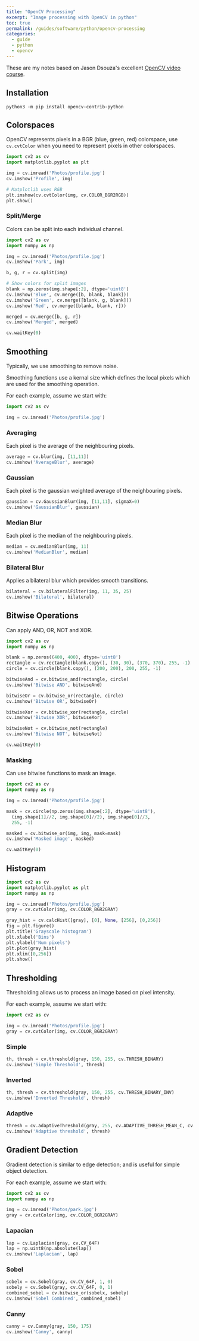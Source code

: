 ```yaml
---
title: "OpenCV Processing"
excerpt: "Image processing with OpenCV in python"
toc: true
permalink: /guides/software/python/opencv-processing
categories:
  - guide
  - python
  - opencv
---
```


These are my notes based on Jason Dsouza's excellent [OpenCV video course](https://youtu.be/oXlwWbU8l2o).

## Installation

```
python3 -m pip install opencv-contrib-python
```

## Colorspaces

OpenCV represents pixels in a BGR (blue, green, red) colorspace, use `cv.cvtColor` when you need to represent pixels in other colorspaces.

```python
import cv2 as cv
import matplotlib.pyplot as plt

img = cv.imread('Photos/profile.jpg')
cv.imshow('Profile', img)

# Matplotlib uses RGB
plt.imshow(cv.cvtColor(img, cv.COLOR_BGR2RGB))
plt.show()
```

### Split/Merge

Colors can be split into each individual channel.

```python
import cv2 as cv
import numpy as np

img = cv.imread('Photos/profile.jpg')
cv.imshow('Park', img)

b, g, r = cv.split(img)

# Show colors for split images
blank = np.zeros(img.shape[:2], dtype='uint8')
cv.imshow('Blue', cv.merge([b, blank, blank]))
cv.imshow('Green', cv.merge([blank, g, blank]))
cv.imshow('Red', cv.merge([blank, blank, r]))

merged = cv.merge([b, g, r])
cv.imshow('Merged', merged)

cv.waitKey(0)
```

## Smoothing

Typically, we use smoothing to remove noise.

Smoothing functions use a kernal size which defines the local pixels which are used for the smoothing operation.

For each example, assume we start with:
```python
import cv2 as cv

img = cv.imread('Photos/profile.jpg')
```

### Averaging
Each pixel is the average of the neighbouring pixels.

```python
average = cv.blur(img, [11,11])
cv.imshow('AverageBlur', average)
```

### Gaussian
Each pixel is the gaussian weighted average of the neighbouring pixels.

```python
gaussian = cv.GaussianBlur(img, [11,11], sigmaX=0)
cv.imshow('GaussianBlur', gaussian)
```

### Median Blur
Each pixel is the median of the neighbouring pixels.

```python
median = cv.medianBlur(img, 11)
cv.imshow('MedianBlur', median)
```

### Bilateral Blur
Applies a bilateral blur which provides smooth transitions.

```python
bilateral = cv.bilateralFilter(img, 11, 35, 25)
cv.imshow('Bilateral', bilateral)
```

## Bitwise Operations

Can apply AND, OR, NOT and XOR. 

```python
import cv2 as cv
import numpy as np

blank = np.zeros((400, 400), dtype='uint8')
rectangle = cv.rectangle(blank.copy(), (30, 30), (370, 370), 255, -1)
circle = cv.circle(blank.copy(), (200, 200), 200, 255, -1)

bitwiseAnd = cv.bitwise_and(rectangle, circle)
cv.imshow('Bitwise AND', bitwiseAnd)

bitwiseOr = cv.bitwise_or(rectangle, circle)
cv.imshow('Bitwise OR', bitwiseOr)

bitwiseXor = cv.bitwise_xor(rectangle, circle)
cv.imshow('Bitwise XOR', bitwiseXor)

bitwiseNot = cv.bitwise_not(rectangle)
cv.imshow('Bitwise NOT', bitwiseNot)

cv.waitKey(0)
```

### Masking

Can use bitwise functions to mask an image.

```python
import cv2 as cv
import numpy as np

img = cv.imread('Photos/profile.jpg')

mask = cv.circle(np.zeros(img.shape[:2], dtype='uint8'), 
  (img.shape[1]//2, img.shape[0]//2), img.shape[0]//3, 
  255, -1)

masked = cv.bitwise_or(img, img, mask=mask)
cv.imshow('Masked image', masked)

cv.waitKey(0)
```

## Histogram

```python
import cv2 as cv
import matplotlib.pyplot as plt
import numpy as np

img = cv.imread('Photos/profile.jpg')
gray = cv.cvtColor(img, cv.COLOR_BGR2GRAY)

gray_hist = cv.calcHist([gray], [0], None, [256], [0,256])
fig = plt.figure()
plt.title('Grayscale histogram')
plt.xlabel('Bins')
plt.ylabel('Num pixels')
plt.plot(gray_hist)
plt.xlim([0,256])
plt.show()
```

## Thresholding

Thresholding allows us to process an image based on pixel intensity.

For each example, assume we start with:
```python
import cv2 as cv

img = cv.imread('Photos/profile.jpg')
gray = cv.cvtColor(img, cv.COLOR_BGR2GRAY)
```

### Simple

```python
th, thresh = cv.threshold(gray, 150, 255, cv.THRESH_BINARY)
cv.imshow('Simple Threshold', thresh)
```

### Inverted

```python
th, thresh = cv.threshold(gray, 150, 255, cv.THRESH_BINARY_INV)
cv.imshow('Inverted Threshold', thresh)
```

### Adaptive

```python
thresh = cv.adaptiveThreshold(gray, 255, cv.ADAPTIVE_THRESH_MEAN_C, cv.THRESH_BINARY, 11, 3)
cv.imshow('Adaptive threshold', thresh)
```

## Gradient Detection

Gradient detection is similar to edge detection; and is useful for simple object detection.

For each example, assume we start with:
```python
import cv2 as cv
import numpy as np

img = cv.imread('Photos/park.jpg')
gray = cv.cvtColor(img, cv.COLOR_BGR2GRAY)
```

### Lapacian
```python
lap = cv.Laplacian(gray, cv.CV_64F)
lap = np.uint8(np.absolute(lap))
cv.imshow('Laplacian', lap)
```

### Sobel
```python
sobelx = cv.Sobel(gray, cv.CV_64F, 1, 0)
sobely = cv.Sobel(gray, cv.CV_64F, 0, 1)
combined_sobel = cv.bitwise_or(sobelx, sobely)
cv.imshow('Sobel Combined', combined_sobel)
```

### Canny
```python
canny = cv.Canny(gray, 150, 175)
cv.imshow('Canny', canny)
```
